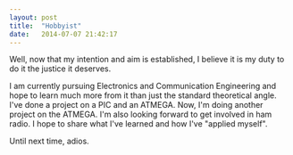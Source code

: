 ```yaml
---
layout: post
title:  "Hobbyist"
date:   2014-07-07 21:42:17
---
```

Well, now that my intention and aim is established, I believe it is my duty to do it the justice it deserves.

I am currently pursuing Electronics and Communication Engineering and hope to learn much more from it than just the standard theoretical angle. I've done a project on a PIC and an ATMEGA. Now, I'm doing another project on the ATMEGA. I'm also looking forward to get involved in ham radio. I hope to share what I've learned and how I've "applied myself".

Until next time, adios.
